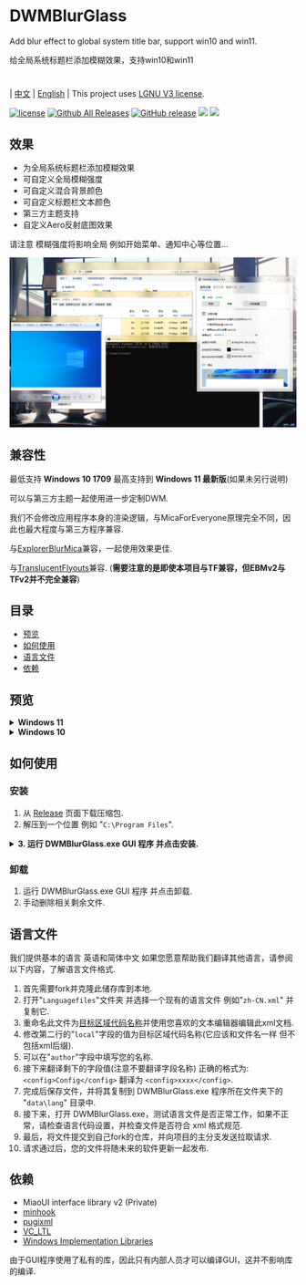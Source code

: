 # DWMBlurGlass
Add blur effect to global system title bar, support win10 and win11.

给全局系统标题栏添加模糊效果，支持win10和win11
#
| [中文](/README_ZH.md) | [English](/README.md) |
This project uses [LGNU V3 license](/COPYING.LESSER).

[![license](https://img.shields.io/github/license/Maplespe/DWMBlurGlass.svg)](https://www.gnu.org/licenses/lgpl-3.0.en.html)
[![Github All Releases](https://img.shields.io/github/downloads/Maplespe/DWMBlurGlass/total.svg)](https://github.com/Maplespe/DWMBlurGlass/releases)
[![GitHub release](https://img.shields.io/github/release/Maplespe/DWMBlurGlass.svg)](https://github.com/Maplespe/DWMBlurGlass/releases/latest)
<img src="https://img.shields.io/badge/language-c++-F34B7D.svg"/>
<img src="https://img.shields.io/github/last-commit/Maplespe/DWMBlurGlass.svg"/>  

## 效果
* 为全局系统标题栏添加模糊效果
* 可自定义全局模糊强度
* 可自定义混合背景颜色
* 可自定义标题栏文本颜色
* 第三方主题支持
* 自定义Aero反射底图效果

请注意 模糊强度将影响全局 例如开始菜单、通知中心等位置...

![image](/Screenshot/001701.png)

## 兼容性
最低支持 **Windows 10 1709** 最高支持到 **Windows 11 最新版**(如果未另行说明)

可以与第三方主题一起使用进一步定制DWM.

我们不会修改应用程序本身的渲染逻辑，与MicaForEveryone原理完全不同，因此也最大程度与第三方程序兼容.

与[ExplorerBlurMica](https://github.com/Maplespe/ExplorerBlurMica)兼容，一起使用效果更佳.

与[TranslucentFlyouts](https://github.com/ALTaleX531/TranslucentFlyouts)兼容. (**需要注意的是即使本项目与TF兼容，但EBMv2与TFv2并不完全兼容**)

## 目录
- [预览](#预览)
- [如何使用](#如何使用)
- [语言文件](#语言文件)
- [依赖](#依赖)

## 预览
<details><summary><b>Windows 11</b></summary>
  
![image](/Screenshot/78930.png)

> 启用 "覆盖使用DWMAPI设置的云母效果(win11)"

![image](/Screenshot/013521.png)
</details>

<details><summary><b>Windows 10</b></summary>

![image](/Screenshot/001701.png)

使用第三方主题

> 启用 "扩展效果到边框 (win10)"
> 启用 "Aero反光效果 (win10)"

![image](/Screenshot/025410.png)

</details>

## 如何使用

### 安装
1. 从 [Release](https://github.com/Maplespe/DWMBlurGlass/releases) 页面下载压缩包.
2. 解压到一个位置 例如 "`C:\Program Files`".
<details><summary><b>3. 运行 DWMBlurGlass.exe GUI 程序 并点击安装.</b></summary>

![image](/Screenshot/013025.png)

>如果提示 "安装成功! 但您还没有下载有效的符号文件，在"符号文件"页面下载后才能生效" 则需要前往"符号"页面下载符号

>**请注意，之后可能还会收到类似提示，特别是系统更新后 届时下载新的符号即可**
>
>如果下载失败 则可能需要使用代理，在中国大陆部分地区可能无法访问微软服务器

![image](/Screenshot/013100.png)

</details>

### 卸载
1. 运行 DWMBlurGlass.exe GUI 程序 并点击卸载.
2. 手动删除相关剩余文件.

## 语言文件
我们提供基本的语言 英语和简体中文 如果您愿意帮助我们翻译其他语言，请参阅以下内容，了解语言文件格式.
1. 首先需要fork并克隆此储存库到本地.
2. 打开"`Languagefiles`"文件夹 并选择一个现有的语言文件 例如"`zh-CN.xml`" 并复制它.
3. 重命名此文件为[目标区域代码名称](https://learn.microsoft.com/en-us/windows/win32/intl/locale-names)并使用您喜欢的文本编辑器编辑此xml文档.
4. 修改第二行的"`local`"字段的值为目标区域代码名称(它应该和文件名一样 但不包括xml后缀).
5. 可以在"`author`"字段中填写您的名称.
6. 接下来翻译剩下的字段值(注意不要翻译字段名称) 正确的格式为: `<config>Config</config>` 翻译为 `<config>xxxx</config>`.
7. 完成后保存文件，并将其复制到 DWMBlurGlass.exe 程序所在文件夹下的 "`data\lang`" 目录中.
8. 接下来，打开 DWMBlurGlass.exe，测试语言文件是否正常工作，如果不正常，请检查语言代码设置，并检查文件是否符合 xml 格式规范.
9. 最后，将文件提交到自己fork的仓库，并向项目的主分支发送拉取请求.
10. 请求通过后，您的文件将随未来的软件更新一起发布.

## 依赖
* MiaoUI interface library v2 (Private)
* [minhook](https://github.com/m417z/minhook)
* [pugixml](https://github.com/zeux/pugixml)
* [VC_LTL](https://github.com/Chuyu-Team/VC-LTL5)
* [Windows Implementation Libraries](https://github.com/Microsoft/wil)

由于GUI程序使用了私有的库，因此只有内部人员才可以编译GUI，这并不影响库的编译.
